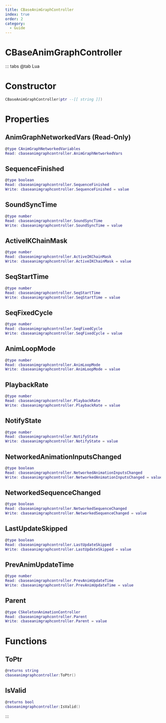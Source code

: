 ```yaml
---
title: CBaseAnimGraphController
index: true
order: 2
category:
  - Guide
---
```


# CBaseAnimGraphController

::: tabs
@tab Lua
# Constructor
```lua
CBaseAnimGraphController(ptr --[[ string ]])
```
# Properties
## AnimGraphNetworkedVars (Read-Only)
```lua
@type CAnimGraphNetworkedVariables
Read: cbaseanimgraphcontroller.AnimGraphNetworkedVars
```
## SequenceFinished 
```lua
@type boolean
Read: cbaseanimgraphcontroller.SequenceFinished
Write: cbaseanimgraphcontroller.SequenceFinished = value
```
## SoundSyncTime 
```lua
@type number
Read: cbaseanimgraphcontroller.SoundSyncTime
Write: cbaseanimgraphcontroller.SoundSyncTime = value
```
## ActiveIKChainMask 
```lua
@type number
Read: cbaseanimgraphcontroller.ActiveIKChainMask
Write: cbaseanimgraphcontroller.ActiveIKChainMask = value
```
## SeqStartTime 
```lua
@type number
Read: cbaseanimgraphcontroller.SeqStartTime
Write: cbaseanimgraphcontroller.SeqStartTime = value
```
## SeqFixedCycle 
```lua
@type number
Read: cbaseanimgraphcontroller.SeqFixedCycle
Write: cbaseanimgraphcontroller.SeqFixedCycle = value
```
## AnimLoopMode 
```lua
@type number
Read: cbaseanimgraphcontroller.AnimLoopMode
Write: cbaseanimgraphcontroller.AnimLoopMode = value
```
## PlaybackRate 
```lua
@type number
Read: cbaseanimgraphcontroller.PlaybackRate
Write: cbaseanimgraphcontroller.PlaybackRate = value
```
## NotifyState 
```lua
@type number
Read: cbaseanimgraphcontroller.NotifyState
Write: cbaseanimgraphcontroller.NotifyState = value
```
## NetworkedAnimationInputsChanged 
```lua
@type boolean
Read: cbaseanimgraphcontroller.NetworkedAnimationInputsChanged
Write: cbaseanimgraphcontroller.NetworkedAnimationInputsChanged = value
```
## NetworkedSequenceChanged 
```lua
@type boolean
Read: cbaseanimgraphcontroller.NetworkedSequenceChanged
Write: cbaseanimgraphcontroller.NetworkedSequenceChanged = value
```
## LastUpdateSkipped 
```lua
@type boolean
Read: cbaseanimgraphcontroller.LastUpdateSkipped
Write: cbaseanimgraphcontroller.LastUpdateSkipped = value
```
## PrevAnimUpdateTime 
```lua
@type number
Read: cbaseanimgraphcontroller.PrevAnimUpdateTime
Write: cbaseanimgraphcontroller.PrevAnimUpdateTime = value
```
## Parent 
```lua
@type CSkeletonAnimationController
Read: cbaseanimgraphcontroller.Parent
Write: cbaseanimgraphcontroller.Parent = value
```
# Functions
## ToPtr
```lua
@returns string
cbaseanimgraphcontroller:ToPtr()
```
## IsValid
```lua
@returns bool
cbaseanimgraphcontroller:IsValid()
```

:::